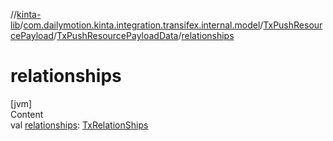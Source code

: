 //[kinta-lib](../../../../index.md)/[com.dailymotion.kinta.integration.transifex.internal.model](../../index.md)/[TxPushResourcePayload](../index.md)/[TxPushResourcePayloadData](index.md)/[relationships](relationships.md)



# relationships  
[jvm]  
Content  
val [relationships](relationships.md): [TxRelationShips](../../-tx-relation-ships/index.md)  



